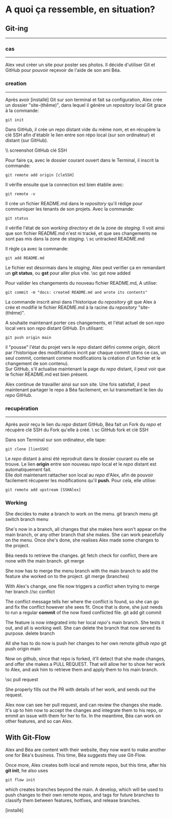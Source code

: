 # A quoi ça ressemble, en situation?

## Git-ing
___
### cas
___

Alex veut créer un site pour poster ses photos. Il décide d'utiliser Git et GitHub pour pouvoir reçevoir de l'aide de son ami Béa.  

### creation
___

Après avoir [installé] Git sur son terminal et fait sa configuration, Alex crée un dossier "site-(thême)", dans lequel il génère un _repository_ local Git grace à la commande:

```
git init
```

Dans GitHub, il crée un repo distant vide du même nom, et en récupère la clé SSH afin d'établir le lien entre son répo local (sur son ordinateur) et distant (sur GitHub).

\\\ screenshot GitHub clé SSH

Pour faire ça, avec le dossier courant ouvert dans le Terminal, il inscrit la commande:

```
git remote add origin [cleSSH]
```

Il vérifie ensuite que la connection est bien établie avec:

```
git remote -v
```

Il crée un fichier README.md dans le _repository_ qu'il rédige pour communiquer les tenants de son projets. Avec la commande:
```
git status
``` 
il vérifie l'état de son _working directory_ et de la zone de _staging_. Il voit ainsi que son fichier README.md n'est ni tracké, et que ses changements ne sont pas mis dans la zone de _staging_. 
\\ sc untracked README.md 

Il règle ça avec la commande:
```
git add README.md
```
Le fichier est désormais dans le _staging_, Alex peut verifier ça en remandant un **git status**, ou **gst** pour aller plus vite.
\\sc gst now added

Pour valider les changements du nouveau fichier README.md, A utilise:
```
git commit -m "docs: created README.md and wrote its contents"
```
La commande inscrit ainsi dans l'historique du _repository_ git que Alex à crée et modifié le fichier README.md à la racine du _repository_ "site-(thême)".  

A souhaite maintenant porter ces changements, et l'état actuel de son _repo_ local vers son _repo_ distant GitHub. En utilisant:
```
git push origin main
```
il "pousse" l'état du projet vers le _repo_ distant défini comme _origin_, décrit par l'historique des modifications incrit par chaque commit (dans ce cas, un seul commit, contenant comme modifications la création d'un fichier et le changement de son contenu).  
Sur GitHub, s'il actualise maintenant la page du _repo_ distant, il peut voir que le fichier README.md est bien présent.  

Alex continue de travailler ainsi sur son site. Une fois satisfait, il peut maintenant partager le repo à Béa facilement, en lui transmettant le lien du _repo_ GitHub.  


### recupération
___

Après avoir reçu le lien du _repo_ distant GitHub, Béa fait un Fork du _repo_ et récupère clé SSH du Fork qu'elle à créé. 
\\ sc GitHub fork et clé SSH

Dans son Terminal sur son ordinateur, elle tape:
```
git clone [lienSSH]
```
Le _repo_ distant à ainsi été reprodruit dans le dossier courant ou elle se trouve. Le lien **origin** entre son nouveau _repo_ local et le _repo_ distant est automatiquement fait.  
Elle doit maintenant rattacher son local au _repo_ d'Alex, afin de pouvoir facilement récuperer les modifications qu'il **push**. Pour cela, elle utilise:
```
git remote add upstream [SSHAlex]
```

### Working

She decides to make a branch to work on the menu.
git branch menu
git switch branch menu

She's now in a branch, all changes that she makes here won't appear on the main branch, or any other branch that she makes. She can work peacefully on the menu. 
Once she's done, she realises Alex made some changes to the project.

Béa needs to retrieve the changes.
git fetch
check for conflict, there are none with the main branch.
git merge

She now has to merge the menu branch with the main branch to add the feature she worked on to the project.
git merge (branches)

With Alex's change, one file now triggers a conflict when trying to merge her branch
//sc conflict

The conflict message tells her where the conflict is found, so she can go and fix the conflict however she sees fit. Once that is done, she just needs to run a regular **commit** of the now fixed conflicted file.
git add
git commit

The feature is now integrated into her local _repo_'s main branch. She tests it out, and all is working well. She can delete the branch that now served its purpose.
delete branch

All she has to do now is push her changes to her own remote github _repo_
git push origin main

Now on github, since that repo is forked, it'll detect that she made changes, and offer she makes a PULL REQUEST. That will allow her to show her work to Alex, and ask him to retrieve them and apply them to his main branch.

\\sc pull request

She properly fills out the PR with details of her work, and sends out the request.

Alex now can see her pull request, and can review the changes she made. It's up to him now to accept the changes and integrate them to his repo, or emmit an issue with them for her to fix. In the meantime, Béa can work on other features, and so can Alex.

## With Git-Flow

Alex and Béa are content with their website, they now want to make another one for Béa's business. This time, Béa suggests they use Git-Flow.

Once more, Alex creates both local and remote repos, but this time, after his **git init**, he also uses
```
git flow init
```
which creates branches beyond the main. A develop, which will be used to push changes to their own remote repos, and tags for future branches to classify them between features, hotfixes, and release branches. 


<REF---------------------->
[installé]